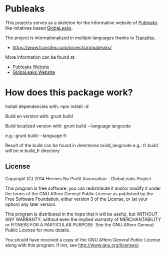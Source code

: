 # Publeaks

This projects serves as a skeleton for the informative website of [Publeaks](https://www.publeaks.org) like initatives based [GlobaLeaks](https://www.globaleaks.org).

The project is internationalized in multiple languages thanks to [Transifex](https://www.transifex.com/projects/p/publeaks/).
- https://www.transifex.com/projects/p/publeaks/

More information can be found at:
- [Publeaks Website](https://www.publeaks.org)
- [GlobaLeaks Website](https://www.globaleaks.org)

# How does this package work?

Install dependencies with:
  npm install -d

Build en version with:
  grunt build

Build localized version with:
  grunt build --language langcode

  e.g.: grunt build --language fr

Result of the build can be found in directories build_langcode
  e.g.: fr build will be in build_fr directory

## License
Copyright (C) 2014 Hermes No Profit Association - GlobaLeaks Project

This program is free software: you can redistribute it and/or modify
it under the terms of the GNU Affero General Public License as published by
the Free Software Foundation, either version 3 of the License, or
(at your option) any later version.

This program is distributed in the hope that it will be useful,
but WITHOUT ANY WARRANTY; without even the implied warranty of
MERCHANTABILITY or FITNESS FOR A PARTICULAR PURPOSE.  See the
GNU Affero General Public License for more details.

You should have received a copy of the GNU Affero General Public License
along with this program.  If not, see <http://www.gnu.org/licenses/>.
